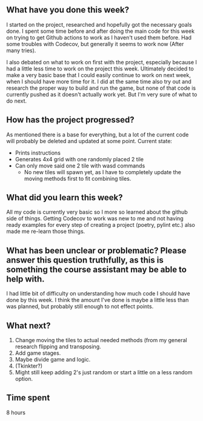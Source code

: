 ## What have you done this week?
I started on the project, researched and hopefully got the necessary goals done. 
I spent some time before and after doing the main code for this week on trying to get Github actions to work as I haven't used them before.
Had some troubles with Codecov, but generally it seems to work now (After many tries).

I also debated on what to work on first with the project, especially because I had a little less time to work on the project this week.
Ultimately decided to make a very basic base that I could easily continue to work on next week, when I should have more time for it.
I did at the same time also try out and research the proper way to build and run the game, but none of that code is currently pushed as it doesn't actually work yet.
But I'm very sure of what to do next.

## How has the project progressed?
As mentioned there is a base for everything, but a lot of the current code will probably be deleted and updated at some point.
Current state:
- Prints instructions
- Generates 4x4 grid with one randomly placed 2 tile
- Can only move said one 2 tile with wasd commands
  - No new tiles will spawn yet, as I have to completely update the moving methods first to fit combining tiles.

## What did you learn this week?
All my code is currently very basic so I more so learned about the github side of things. 
Getting Codecov to work was new to me and not having ready examples for every step of creating a project (poetry, pylint etc.) also made me re-learn those things.

## What has been unclear or problematic? Please answer this question truthfully, as this is something the course assistant may be able to help with.
I had little bit of difficulty on understanding how much code I should have done by this week.
I think the amount I've done is maybe a little less than was planned, but probably still enough to not effect points.

## What next?
1. Change moving the tiles to actual needed methods (from my general research flipping and transposing.
2. Add game stages.
3. Maybe divide game and logic.
4. (Tkinkter?)
5. Might still keep adding 2's just random or start a little on a less random option.

## Time spent
8 hours
